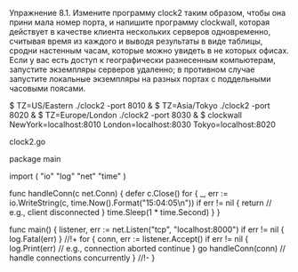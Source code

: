 Упражнение 8.1. Измените программу clock2 таким образом, чтобы она прини­
мала номер порта, и напишите программу clockwall, которая действует в качестве
клиента нескольких серверов одновременно, считывая время из каждого и выводя
результаты в виде таблицы, сродни настенным часам, которые можно увидеть в не­
которых офисах. Если у вас есть доступ к географически разнесенным компьютерам,
запустите экземпляры серверов удаленно; в противном случае запустите локальные
экземпляры на разных портах с поддельными часовыми поясами.

$ TZ=US/Eastern ./clock2 -port 8010 &
$ TZ=Asia/Tokyo ./clock2 -port 8020 &
$ TZ=Europe/London ./clock2 -port 8030 &
$ clockwall NewYork=localhost:8010 London=localhost:8030 Tokyo=localhost:8020

clock2.go

package main

import (
	"io"
	"log"
	"net"
	"time"
)

func handleConn(c net.Conn) {
	defer c.Close()
	for {
		_, err := io.WriteString(c, time.Now().Format("15:04:05\n"))
		if err != nil {
			return // e.g., client disconnected
		}
		time.Sleep(1 * time.Second)
	}
}

func main() {
	listener, err := net.Listen("tcp", "localhost:8000")
	if err != nil {
		log.Fatal(err)
	}
	//!+
	for {
		conn, err := listener.Accept()
		if err != nil {
			log.Print(err) // e.g., connection aborted
			continue
		}
		go handleConn(conn) // handle connections concurrently
	}
	//!-
}
